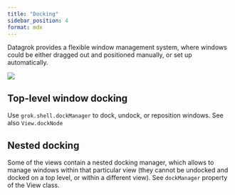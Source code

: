 ```yaml
---
title: "Docking"
sidebar_position: 4
format: mdx
---
```


Datagrok provides a flexible window management system, where windows
could be either dragged out and positioned manually, or set up automatically.

![](img/table-view-add-viewers-dock.gif)

## Top-level window docking

Use `grok.shell.dockManager` to dock, undock, or reposition windows.
See also `View.dockNode`

## Nested docking

Some of the views contain a nested docking manager, which allows to manage
windows within that particular view (they cannot be undocked and docked on
a top level, or within a different view). See `dockManager` property of the
View class.
